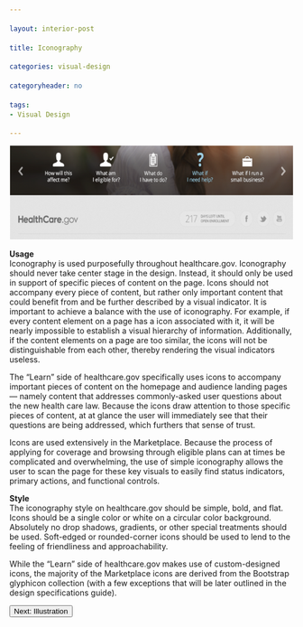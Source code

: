 ```yaml
---

layout: interior-post

title: Iconography

categories: visual-design

categoryheader: no

tags:
- Visual Design

--- 
```

<p><strong><span style="color: #999999;"><a href="../../images/icons.png"><img width="626" height="166" src="../../images/icons.png" alt="icons" class="alignnone size-full wp-image-1599"></a></span></strong></p>
<p><strong>Usage</strong><br>
Iconography is used purposefully throughout healthcare.gov. Iconography should never take center stage in the design. Instead, it should only be used in support of specific pieces of content on the page. Icons should not accompany every piece of content, but rather only important content that could benefit from and be further described by a visual indicator. It is important to achieve a balance with the use of iconography. For example, if every content element on a page has a icon associated with it, it will be nearly impossible to establish a visual hierarchy of information. Additionally, if the content elements on a page are too similar, the icons will not be distinguishable from each other, thereby rendering the visual indicators useless.</p>
<p>The “Learn” side of healthcare.gov specifically uses icons to accompany important pieces of content on the homepage and audience landing pages &mdash; namely content that addresses commonly-asked user questions about the new health care law. Because the icons draw attention to those specific pieces of content, at at glance the user will immediately see that their questions are being addressed, which furthers that sense of trust.</p>
<p>Icons are used extensively in the Marketplace. Because the process of applying for coverage and browsing through eligible plans can at times be complicated and overwhelming, the use of simple iconography allows the user to scan the page for these key visuals to easily find status indicators, primary actions, and functional controls.</p>
<p><strong>Style</strong><br>
The iconography style on healthcare.gov should be simple, bold, and flat. Icons should be a single color or white on a circular color background. Absolutely no drop shadows, gradients, or other special treatments should be used. Soft-edged or rounded-corner icons should be used to lend to the feeling of friendliness and approachability.</p>
<p>While the “Learn” side of healthcare.gov makes use of custom-designed icons, the majority of the Marketplace icons are derived from the Bootstrap glyphicon collection (with a few exceptions that will be later outlined in the design specifications guide).</p>
<div class="article-end"><a href="/visual-design/illustration/" title="Illustration"><button type="button" class="btn btn-large">Next: Illustration</button></a></div>